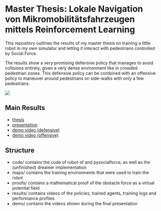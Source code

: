
# Master Thesis: Lokale Navigation von Mikromobilitätsfahrzeugen mittels Reinforcement Learning

This repository outlines the results of my master thesis on training a little robot
in my own simulator and letting it interact with pedestrians controlled by Social Force.

The results show a very promising defensive policy that manages to avoid collisions entirely,
given a very dense environment like in crowded pedestrian zones. This defensive policy can be
combined with an offensive policy to maneuver around pedestrians on side-walks with only
a few pedestrians.

![](./results/videos/jetpack.gif)

## Main Results

- [thesis](./thesis.pdf)
- [presentation](./presentation.pdf)
- [demo video (defensive)](./demo/demo_defensive_policy.mkv)
- [demo video (offensive)](./demo/demo_offensive_policy.mkv)

## Structure

- code/ contains the code of robot-sf and pysocialforce, as well as the (unfinished) dreamer implementation
- maps/ contains the training environments that were used to train the robot
- proofs/ contains a mathematical proof of the obstacle force as a virtual potential field
- results/ contains videos of the policies, trained agents, training logs and performance profiles
- demo/ contains the videos shown during the final presentation
